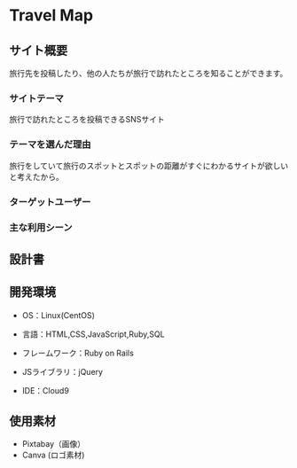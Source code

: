 # Travel Map

## サイト概要
旅行先を投稿したり、他の人たちが旅行で訪れたところを知ることができます。

### サイトテーマ
旅行で訪れたところを投稿できるSNSサイト

### テーマを選んだ理由
旅行をしていて旅行のスポットとスポットの距離がすぐにわかるサイトが欲しいと考えたから。

### ターゲットユーザー


### 主な利用シーン


## 設計書


## 開発環境
- OS：Linux(CentOS)
- 言語：HTML,CSS,JavaScript,Ruby,SQL


- フレームワーク：Ruby on Rails
- JSライブラリ：jQuery
- IDE：Cloud9


## 使用素材
- Pixtabay（画像）
- Canva (ロゴ素材)
